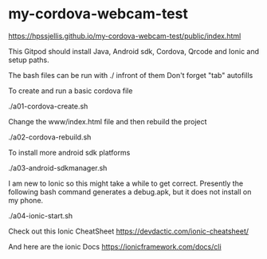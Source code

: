 # my-cordova-webcam-test




https://hpssjellis.github.io/my-cordova-webcam-test/public/index.html


This Gitpod should install Java, Android sdk, Cordova, Qrcode and Ionic and setup paths.

The bash files can be run with ./ infront of them Don't forget "tab" autofills


To create and run a basic cordova file 

./a01-cordova-create.sh    


Change the www/index.html file and then rebuild the project

./a02-cordova-rebuild.sh

To install more android sdk platforms 

./a03-android-sdkmanager.sh



I am new to Ionic so this might take a while to get correct. Presently the following bash command generates a debug.apk, but it does not install on my phone.

./a04-ionic-start.sh


Check out this Ionic CheatSheet
https://devdactic.com/ionic-cheatsheet/


And here are the ionic Docs
https://ionicframework.com/docs/cli




